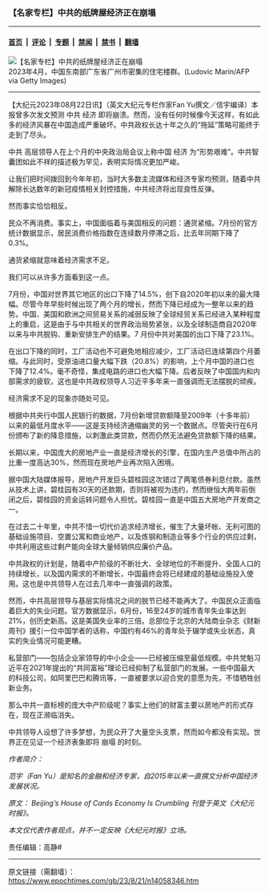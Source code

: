 ### 【名家专栏】中共的纸牌屋经济正在崩塌

---

#### [首页](../../../..?n14058346) &nbsp;|&nbsp; [评论](../../../../../epoch-comment?n14058346) &nbsp;|&nbsp; [专题](../../../../../epoch-special?n14058346) &nbsp;|&nbsp; [禁闻](../../../../../epoch-news?n14058346) &nbsp;|&nbsp; [禁书](../../../../../books?n14058346) &nbsp;|&nbsp; [翻墙](https://github.com/gfw-breaker/nogfw/blob/master/README.md?n14058346)


<div><img alt="【名家专栏】中共的纸牌屋经济正在崩塌" class="attachment-djy_600_400 size-djy_600_400 wp-post-image" src="https://i.epochtimes.com/assets/uploads/2023/08/id14058347-GettyImages-1250853243-870x522-600x384.jpg"/>
<div class="caption">
 2023年4月，中国东南部广东省广州市密集的住宅楼群。(Ludovic Marin/AFP via Getty Images)
</div></div><hr/><div class="post_content" id="artbody" itemprop="articleBody">
 <!-- article content begin -->
 <p>
  【大纪元2023年08月22日讯】（英文大纪元专栏作家Fan Yu撰文／信宇编译）本报曾多次发文预测
  <ok href="https://www.epochtimes.com/gb/tag/%E4%B8%AD%E5%85%B1.html">
   中共
  </ok>
  <ok href="https://www.epochtimes.com/gb/tag/%E7%BB%8F%E6%B5%8E.html">
   经济
  </ok>
  即将崩溃。然而，没有任何时候像今天这样，有如此多的经济风暴在中国造成严重破坏。中共政权长达十年之久的“拖延”策略可能终于走到了尽头。
 </p>
 <p>
  <ok href="https://www.epochtimes.com/gb/tag/%E4%B8%AD%E5%85%B1.html">
   中共
  </ok>
  高层领导人在上个月的中央政治局会议上称中国
  <ok href="https://www.epochtimes.com/gb/tag/%E7%BB%8F%E6%B5%8E.html">
   经济
  </ok>
  为“形势艰难”。中共智囊团如此不祥的描述极为罕见，表明实际情况更加严峻。
 </p>
 <p>
  让我们把时间拨回到今年年初，当时大多数主流媒体和经济专家均预测，随着中共解除长达数年的新冠疫情相关封控措施，中共经济将出现良性反弹。
 </p>
 <p>
  然而事实恰恰相反。
 </p>
 <p>
  民众不再消费。事实上，中国面临着与美国相反的问题：通货紧缩。7月份的官方统计数据显示，居民消费价格指数在连续数月停滞之后，比去年同期下降了0.3%。
 </p>
 <p>
  通货紧缩就意味着经济需求不足。
 </p>
 <p>
  我们可以从许多方面看到这一点。
 </p>
 <p>
  7月份，中国对世界其它地区的出口下降了14.5%，创下自2020年初以来的最大降幅。尽管今年早些时候出现了两个月的增长，然而下降已经成为一整年以来的趋势。中国、美国和欧洲之间贸易关系的减弱反映了全球经贸关系已经进入某种程度上的重启，这是由于与中共相关的世界政治局势紧张，以及全球制造商自2020年以来与中共脱钩、重新安排生产的结果。7 月份中共对美国的出口下降了23.1%。
 </p>
 <p>
  在出口下降的同时，工厂活动也不可避免地相应减少，工厂活动已连续第四个月萎缩。与此同时，受原油进口量大幅下跌（20.8%）的影响，上个月中国的进口也下降了12.4%。毫不奇怪，集成电路的进口也大幅下降。后者反映了中国国内和内部需求的疲软，这也是中共政权领导人习近平多年来一直强调而无法摆脱的顽疾。
 </p>
 <p>
  经济需求不足的现象亦随处可见。
 </p>
 <p>
  根据中共央行中国人民银行的数据，7月份新增贷款额降至2009年（十多年前）以来的最低月度水平——这是支持经济通缩幽灵的另一个数据点。尽管央行在6月份颁布了新的降息措施，以刺激此类贷款，然而仍然无法避免贷款额下降的结果。
 </p>
 <p>
  长期以来，中国庞大的房地产业一直是经济增长的引擎，在国内生产总值中所占的比重一度高达30%，然而现在房地产业再次陷入困境。
 </p>
 <p>
  据中国大陆媒体报导，房地产开发巨头碧桂园这次错过了两笔债券利息付款。虽然从技术上讲，碧桂园有30天的还款期，否则将被视为违约，然而继恒大两年前倒闭之后，碧桂园的资金运转问题令人担忧。碧桂园一直是中国五大房地产开发商之一。
 </p>
 <p>
  在过去二十年里，中共不惜一切代价追求经济增长，催生了大量坏帐、无利可图的基础设施项目、空置公寓和商业地产，以及炼钢和制造业等多个行业的供应过剩，中共利用这些过剩产能向全球大量倾销供应廉价产品。
 </p>
 <p>
  中共政权的计划是，随着中产阶级的不断壮大、全球地位的不断提升、全国人口的持续增长，以及国内需求的不断增长，中国最终会将已经建成的基础设施投入使用。这也是中共领导人在过去几年中一直强调的政策。
 </p>
 <p>
  然而，中共高层领导与基层实际情况之间的脱节已经不能再大了。中国民众正面临着巨大的失业问题。官方数据显示，6月份，16至24岁的城市青年失业率达到21%，创历史新高。这是美国失业率的三倍。总部位于北京的大陆商业杂志《财新周刊》援引一位中国学者的话称，中国约有46%的青年处于辍学或失业状态，真实的失业情况可能更糟。
 </p>
 <p>
  私营部门——包括企业家领导的中小企业——已经被压缩至最低规模。中共党魁习近平在2021年提出的“共同富裕”理论已经抑制了私营部门的发展。一些中国最大的科技公司，如阿里巴巴和腾讯等，一直被要求以迎合党的意愿为先，不惜牺牲创新业务。
 </p>
 <p>
  那么中共一直标榜的庞大中产阶级呢？事实上他们的财富主要以房地产的形式存在，现在正濒临消失。
 </p>
 <p>
  中共领导人设想了许多梦想，为民众开了大量空头支票，然而如今都没有实现。世界正在见证一个经济表象即将
  <ok href="https://www.epochtimes.com/gb/tag/%E5%B4%A9%E5%A1%8C.html">
   崩塌
  </ok>
  的时刻。
 </p>
 <p>
  <em>
   作者简介：
  </em>
 </p>
 <p>
  <em>
   范宇（Fan Yu）是知名的金融和经济专家，自2015年以来一直撰文分析中国经济发展状况。
  </em>
 </p>
 <p>
  <em>
   原文：
   <ok href="https://www.theepochtimes.com/opinion/beijings-house-of-cards-economy-is-crumbling-5462150">
    Beijing’s House of Cards Economy Is Crumbling
   </ok>
   刊登于英文《大纪元时报》。
  </em>
 </p>
 <p>
  <em>
   本文仅代表作者观点，并不一定反映《大纪元时报》立场。
  </em>
 </p>
 <p>
  责任编辑：高静#
 </p>
 <!-- article content end -->
 <div id="below_article_ad">
 </div>
</div>


---

原文链接（需翻墙）：https://www.epochtimes.com/gb/23/8/21/n14058346.htm